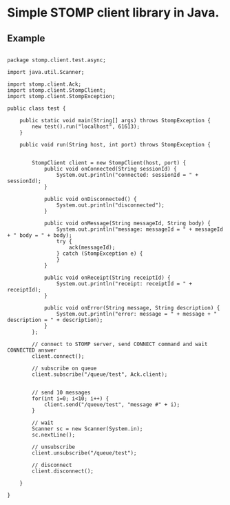 Simple STOMP client library in Java.========## Example`````{.java}package stomp.client.test.async;import java.util.Scanner;import stomp.client.Ack;import stomp.client.StompClient;import stomp.client.StompException;public class test {	public static void main(String[] args) throws StompException {		new test().run("localhost", 61613);	}		public void run(String host, int port) throws StompException {						StompClient client = new StompClient(host, port) {			public void onConnected(String sessionId) {				System.out.println("connected: sessionId = " + sessionId);			}						public void onDisconnected() {				System.out.println("disconnected");			}						public void onMessage(String messageId, String body) {				System.out.println("message: messageId = " + messageId + " body = " + body);				try {					ack(messageId);				} catch (StompException e) {				}			}						public void onReceipt(String receiptId) {				System.out.println("receipt: receiptId = " + receiptId);			}						public void onError(String message, String description) {				System.out.println("error: message = " + message + " description = " + description);			}		};				// connect to STOMP server, send CONNECT command and wait CONNECTED answer		client.connect();				// subscribe on queue		client.subscribe("/queue/test", Ack.client);						// send 10 messages		for(int i=0; i<10; i++) {			client.send("/queue/test", "message #" + i);		}				// wait				Scanner sc = new Scanner(System.in);		sc.nextLine();				// unsubscribe		client.unsubscribe("/queue/test");				// disconnect		client.disconnect();			}}